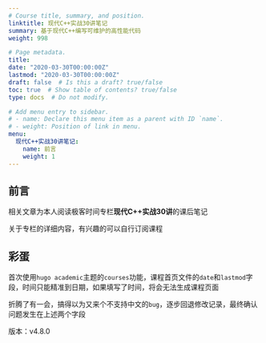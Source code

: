 ```yaml
---
# Course title, summary, and position.
linktitle: 现代C++实战30讲笔记
summary: 基于现代C++编写可维护的高性能代码
weight: 998

# Page metadata.
title: 
date: "2020-03-30T00:00:00Z"
lastmod: "2020-03-30T00:00:00Z"
draft: false  # Is this a draft? true/false
toc: true  # Show table of contents? true/false
type: docs  # Do not modify.

# Add menu entry to sidebar.
# - name: Declare this menu item as a parent with ID `name`.
# - weight: Position of link in menu.
menu:
  现代C++实战30讲笔记:
    name: 前言
    weight: 1
---
```


## 前言

相关文章为本人阅读极客时间专栏**现代C++实战30讲**的课后笔记

关于专栏的详细内容，有兴趣的可以自行订阅课程

## 彩蛋

首次使用`hugo academic`主题的`courses`功能，课程首页文件的`date`和`lastmod`字段，时间只能精准到日期，如果填写了时间，将会无法生成课程页面

折腾了有一会，搞得以为又来个不支持中文的`bug`，逐步回退修改记录，最终确认问题发生在上述两个字段

版本：v4.8.0
